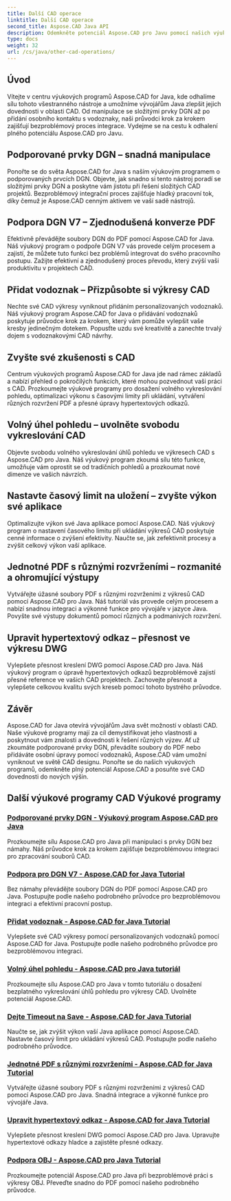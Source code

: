 ```yaml
---
title: Další CAD operace
linktitle: Další CAD operace
second_title: Aspose.CAD Java API
description: Odemkněte potenciál Aspose.CAD pro Javu pomocí našich výukových programů. Od manipulace s prvky DGN po přidávání vodoznaků, bez námahy rozšiřte své dovednosti CAD.
type: docs
weight: 32
url: /cs/java/other-cad-operations/
---
```

## Úvod

Vítejte v centru výukových programů Aspose.CAD for Java, kde odhalíme sílu tohoto všestranného nástroje a umožníme vývojářům Java zlepšit jejich dovednosti v oblasti CAD. Od manipulace se složitými prvky DGN až po přidání osobního kontaktu s vodoznaky, naši průvodci krok za krokem zajišťují bezproblémový proces integrace. Vydejme se na cestu k odhalení plného potenciálu Aspose.CAD pro Javu.

## Podporované prvky DGN – snadná manipulace

Ponořte se do světa Aspose.CAD for Java s naším výukovým programem o podporovaných prvcích DGN. Objevte, jak snadno si tento nástroj poradí se složitými prvky DGN a poskytne vám jistotu při řešení složitých CAD projektů. Bezproblémový integrační proces zajišťuje hladký pracovní tok, díky čemuž je Aspose.CAD cenným aktivem ve vaší sadě nástrojů.

## Podpora DGN V7 – Zjednodušená konverze PDF

Efektivně převádějte soubory DGN do PDF pomocí Aspose.CAD for Java. Náš výukový program o podpoře DGN V7 vás provede celým procesem a zajistí, že můžete tuto funkci bez problémů integrovat do svého pracovního postupu. Zažijte efektivní a zjednodušený proces převodu, který zvýší vaši produktivitu v projektech CAD.

## Přidat vodoznak – Přizpůsobte si výkresy CAD

Nechte své CAD výkresy vyniknout přidáním personalizovaných vodoznaků. Náš výukový program Aspose.CAD for Java o přidávání vodoznaků poskytuje průvodce krok za krokem, který vám pomůže vylepšit vaše kresby jedinečným dotekem. Popusťte uzdu své kreativitě a zanechte trvalý dojem s vodoznakovými CAD návrhy.

## Zvyšte své zkušenosti s CAD

Centrum výukových programů Aspose.CAD for Java jde nad rámec základů a nabízí přehled o pokročilých funkcích, které mohou pozvednout vaši práci s CAD. Prozkoumejte výukové programy pro dosažení volného vykreslování pohledu, optimalizaci výkonu s časovými limity při ukládání, vytváření různých rozvržení PDF a přesné úpravy hypertextových odkazů.

## Volný úhel pohledu – uvolněte svobodu vykreslování CAD

Objevte svobodu volného vykreslování úhlů pohledu ve výkresech CAD s Aspose.CAD pro Java. Náš výukový program zkoumá sílu této funkce, umožňuje vám oprostit se od tradičních pohledů a prozkoumat nové dimenze ve vašich návrzích.

## Nastavte časový limit na uložení – zvyšte výkon své aplikace

Optimalizujte výkon své Java aplikace pomocí Aspose.CAD. Náš výukový program o nastavení časového limitu při ukládání výkresů CAD poskytuje cenné informace o zvýšení efektivity. Naučte se, jak zefektivnit procesy a zvýšit celkový výkon vaší aplikace.

## Jednotné PDF s různými rozvrženími – rozmanité a ohromující výstupy

Vytvářejte úžasné soubory PDF s různými rozvrženími z výkresů CAD pomocí Aspose.CAD pro Java. Náš tutoriál vás provede celým procesem a nabízí snadnou integraci a výkonné funkce pro vývojáře v jazyce Java. Povyšte své výstupy dokumentů pomocí různých a podmanivých rozvržení.

## Upravit hypertextový odkaz – přesnost ve výkresu DWG

Vylepšete přesnost kreslení DWG pomocí Aspose.CAD pro Java. Náš výukový program o úpravě hypertextových odkazů bezproblémově zajistí přesné reference ve vašich CAD projektech. Zachovejte přesnost a vylepšete celkovou kvalitu svých kreseb pomocí tohoto bystrého průvodce.

## Závěr

Aspose.CAD for Java otevírá vývojářům Java svět možností v oblasti CAD. Naše výukové programy mají za cíl demystifikovat jeho vlastnosti a poskytnout vám znalosti a dovednosti k řešení různých výzev. Ať už zkoumáte podporované prvky DGN, převádíte soubory do PDF nebo přidáváte osobní úpravy pomocí vodoznaků, Aspose.CAD vám umožní vyniknout ve světě CAD designu. Ponořte se do našich výukových programů, odemkněte plný potenciál Aspose.CAD a posuňte své CAD dovednosti do nových výšin.
## Další výukové programy CAD Výukové programy
### [Podporované prvky DGN - Výukový program Aspose.CAD pro Java](./supported-dgn-elements/)
Prozkoumejte sílu Aspose.CAD pro Java při manipulaci s prvky DGN bez námahy. Náš průvodce krok za krokem zajišťuje bezproblémovou integraci pro zpracování souborů CAD.
### [Podpora pro DGN V7 - Aspose.CAD for Java Tutorial](./support-for-dgn-v7/)
Bez námahy převádějte soubory DGN do PDF pomocí Aspose.CAD pro Java. Postupujte podle našeho podrobného průvodce pro bezproblémovou integraci a efektivní pracovní postup.
### [Přidat vodoznak - Aspose.CAD for Java Tutorial](./add-watermark/)
Vylepšete své CAD výkresy pomocí personalizovaných vodoznaků pomocí Aspose.CAD for Java. Postupujte podle našeho podrobného průvodce pro bezproblémovou integraci.
### [Volný úhel pohledu - Aspose.CAD pro Java tutoriál](./free-point-of-view/)
Prozkoumejte sílu Aspose.CAD pro Java v tomto tutoriálu o dosažení bezplatného vykreslování úhlů pohledu pro výkresy CAD. Uvolněte potenciál Aspose.CAD.
### [Dejte Timeout na Save - Aspose.CAD for Java Tutorial](./put-timeout-on-save/)
Naučte se, jak zvýšit výkon vaší Java aplikace pomocí Aspose.CAD. Nastavte časový limit pro ukládání výkresů CAD. Postupujte podle našeho podrobného průvodce.
### [Jednotné PDF s různými rozvrženími - Aspose.CAD for Java Tutorial](./single-pdf-different-layouts/)
Vytvářejte úžasné soubory PDF s různými rozvrženími z výkresů CAD pomocí Aspose.CAD pro Java. Snadná integrace a výkonné funkce pro vývojáře Java.
### [Upravit hypertextový odkaz - Aspose.CAD for Java Tutorial](./edit-hyperlink/)
Vylepšete přesnost kreslení DWG pomocí Aspose.CAD pro Java. Upravujte hypertextové odkazy hladce a zajistěte přesné odkazy.
### [Podpora OBJ - Aspose.CAD pro Java Tutorial](./support-of-obj/)
Prozkoumejte potenciál Aspose.CAD pro Java při bezproblémové práci s výkresy OBJ. Převeďte snadno do PDF pomocí našeho podrobného průvodce.